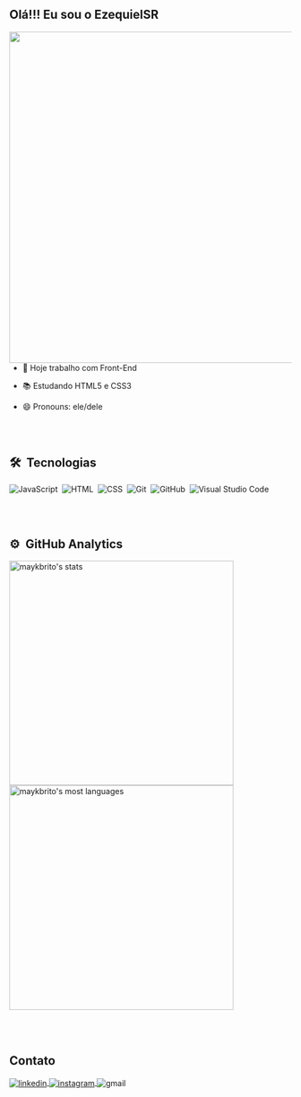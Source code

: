 ## Olá!!! Eu sou o EzequielSR 

<img align="right" height="590em" src="https://raw.githubusercontent.com/gist/EzequielSR/7f090b6c28413ebde5f2b10b3421a224/raw/1c1df020bd619a4364b20fec56a6153c64f5aadc/githubcard.svg">

- 🔭 Hoje trabalho com Front-End
- 📚 Estudando HTML5 e CSS3
- 😄 Pronouns: ele/dele
  
  <br><br>
  
## 🛠 &nbsp;Tecnologias

![JavaScript](https://img.shields.io/badge/-JavaScript-05122A?style=flat&logo=javascript)&nbsp;
![HTML](https://img.shields.io/badge/-HTML-05122A?style=flat&logo=HTML5)&nbsp;
![CSS](https://img.shields.io/badge/-CSS-05122A?style=flat&logo=CSS3&logoColor=1572B6)&nbsp;
![Git](https://img.shields.io/badge/-Git-05122A?style=flat&logo=git)&nbsp;
![GitHub](https://img.shields.io/badge/-GitHub-05122A?style=flat&logo=github)&nbsp;
![Visual Studio Code](https://img.shields.io/badge/-Visual%20Studio%20Code-05122A?style=flat&logo=visual-studio-code&logoColor=007ACC)&nbsp;

<br><br>

## ⚙️ &nbsp;GitHub Analytics

<p align="left">
<img width="400em" src="https://github-readme-stats.vercel.app/api?username=EzequielSR&show_icons=true&theme=gotham" alt="maykbrito's stats"/>
<img width="400em" src="https://github-readme-stats.vercel.app/api/top-langs/?username=EzequielSR&layout=compact&theme=gotham" alt="maykbrito's most languages"/>
</p>

<br><br>

## Contato
<div>
<a href="https://www.linkedin.com/in/ezequiel-de-souza-rodrigues-25b538227/" target="_blank">
  <img align="center" src="https://img.shields.io/badge/-ezequiel-05122A?style=flat&logo=linkedin" alt="linkedin"/>
</a>
<a href="https://www.instagram.com/ezequiel_sr_/" target="_blank">
 <img align="center" src="https://img.shields.io/badge/-ezequiel_sr_-05122A?style=flat&logo=instagram" alt="instagram"/>
</a>
<a>
 <img align="center" src="https://img.shields.io/badge/-ezequieldesr@gmail.com-05122A?style=flat&logo=gmail" alt="gmail"/>
</a>
</p>
</div>
